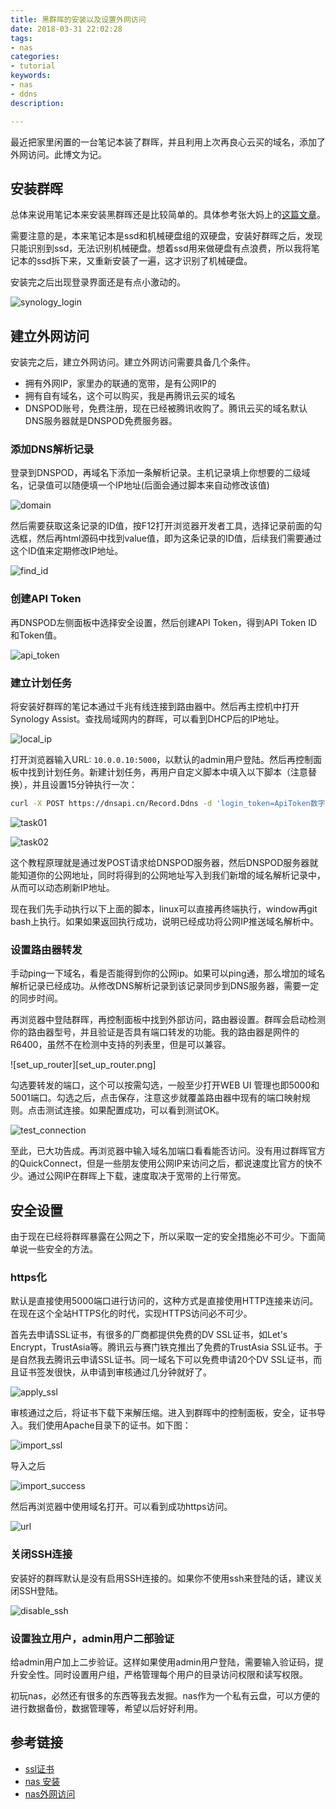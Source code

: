 ```yaml
---
title: 黑群晖的安装以及设置外网访问
date: 2018-03-31 22:02:28
tags:
- nas
categories:
- tutorial
keywords:
- nas
- ddns
description:

---
```




最近把家里闲置的一台笔记本装了群晖，并且利用上次再良心云买的域名，添加了外网访问。此博文为记。



## 安装群晖

总体来说用笔记本来安装黑群晖还是比较简单的。具体参考张大妈上的[这篇文章](https://post.smzdm.com/p/377290/)。



需要注意的是，本来笔记本是ssd和机械硬盘组的双硬盘，安装好群晖之后，发现只能识别到ssd，无法识别机械硬盘。想着ssd用来做硬盘有点浪费，所以我将笔记本的ssd拆下来，又重新安装了一遍，这才识别了机械硬盘。



<!--more-->



安装完之后出现登录界面还是有点小激动的。

![synology_login](synology_login.png)



## 建立外网访问

安装完之后，建立外网访问。建立外网访问需要具备几个条件。

- 拥有外网IP，家里办的联通的宽带，是有公网IP的
- 拥有自有域名，这个可以购买，我是再腾讯云买的域名
- DNSPOD账号，免费注册，现在已经被腾讯收购了。腾讯云买的域名默认DNS服务器就是DNSPOD免费服务器。



### 添加DNS解析记录

登录到DNSPOD，再域名下添加一条解析记录。主机记录填上你想要的二级域名，记录值可以随便填一个IP地址(后面会通过脚本来自动修改该值)

![domain](domain.png)

然后需要获取这条记录的ID值，按F12打开浏览器开发者工具，选择记录前面的勾选框，然后再html源码中找到value值，即为这条记录的ID值，后续我们需要通过这个ID值来定期修改IP地址。

![find_id](find_id.png)



### 创建API Token

再DNSPOD左侧面板中选择安全设置，然后创建API Token，得到API Token ID和Token值。

![api_token](api_token.png)

### 建立计划任务

将安装好群晖的笔记本通过千兆有线连接到路由器中。然后再主控机中打开Synology Assist。查找局域网内的群晖，可以看到DHCP后的IP地址。

![local_ip](D:\08_myblog\blog\blog_source\source\_posts\local_ip.png)

打开浏览器输入URL: `10.0.0.10:5000`，以默认的admin用户登陆。然后再控制面板中找到计划任务。新建计划任务，再用户自定义脚本中填入以下脚本（注意替换），并且设置15分钟执行一次：

```bash
curl -X POST https://dnsapi.cn/Record.Ddns -d 'login_token=ApiToken数字ID,ApiToken密钥&format=json&domain=你的域名&record_id=记录的ID&record_line=默认&sub_domain=域名的前缀
```

![task01](task01.png)

![task02](task02.png)

这个教程原理就是通过发POST请求给DNSPOD服务器，然后DNSPOD服务器就能知道你的公网地址，同时将得到的公网地址写入到我们新增的域名解析记录中，从而可以动态刷新IP地址。

现在我们先手动执行以下上面的脚本，linux可以直接再终端执行，window再git bash上执行。如果如果返回执行成功，说明已经成功将公网IP推送域名解析中。

### 设置路由器转发

手动ping一下域名，看是否能得到你的公网ip。如果可以ping通，那么增加的域名解析记录已经成功。从修改DNS解析记录到该记录同步到DNS服务器，需要一定的同步时间。



再浏览器中登陆群晖，再控制面板中找到外部访问，路由器设置。群晖会启动检测你的路由器型号，并且验证是否具有端口转发的功能。我的路由器是网件的R6400，虽然不在检测中支持的列表里，但是可以兼容。

![set_up_router][set_up_router.png]

勾选要转发的端口，这个可以按需勾选，一般至少打开WEB UI 管理也即5000和5001端口。勾选之后，点击保存，注意这步就覆盖路由器中现有的端口映射规则。点击测试连接。如果配置成功，可以看到测试OK。

![test_connection](test_connection.png)

至此，已大功告成。再浏览器中输入域名加端口看看能否访问。没有用过群晖官方的QuickConnect，但是一些朋友使用公网IP来访问之后，都说速度比官方的快不少。通过公网IP在群晖上下载，速度取决于宽带的上行带宽。



## 安全设置

由于现在已经将群晖暴露在公网之下，所以采取一定的安全措施必不可少。下面简单说一些安全的方法。

### https化

默认是直接使用5000端口进行访问的，这种方式是直接使用HTTP连接来访问。在现在这个全站HTTPS化的时代，实现HTTPS访问必不可少。

首先去申请SSL证书，有很多的厂商都提供免费的DV SSL证书，如Let's Encrypt，TrustAsia等。腾讯云与赛门铁克推出了免费的TrustAsia SSL证书。于是自然我去腾讯云申请SSL证书。同一域名下可以免费申请20个DV SSL证书，而且证书签发很快，从申请到审核通过几分钟就好了。

![apply_ssl](apply_ssl.png)

审核通过之后，将证书下载下来解压缩。进入到群晖中的控制面板，安全，证书导入。我们使用Apache目录下的证书。如下图：

![import_ssl](import_ssl.png)

导入之后

![import_success](import_success.png)

然后再浏览器中使用域名打开。可以看到成功https访问。

![url](url.png)

### 关闭SSH连接

安装好的群晖默认是没有启用SSH连接的。如果你不使用ssh来登陆的话，建议关闭SSH登陆。

![disable_ssh](disable_ssh.png)

### 设置独立用户，admin用户二部验证

给admin用户加上二步验证。这样如果使用admin用户登陆，需要输入验证码，提升安全性。同时设置用户组，严格管理每个用户的目录访问权限和读写权限。



初玩nas，必然还有很多的东西等我去发掘。nas作为一个私有云盘，可以方便的进行数据备份，数据管理等，希望以后好好利用。



## 参考链接

- [ssl证书](https://www.chiphell.com/thread-1312291-1-1.html)
- [nas 安装](https://post.smzdm.com/p/377290/)
- [nas外网访问](http://www.nasyun.com/forum.php?mod=viewthread&action=printable&tid=28977)